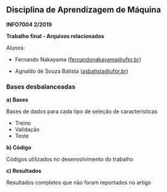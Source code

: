 ## Disciplina de Aprendizagem de Máquina
**INFO7004 2/2019**

**Trabalho final - Arquivos relacionados**

Alunos:
- Fernando Nakayama (fernandonakayama@ufpr.br)

- Agnaldo de Souza Batista (asbatista@ufpr.br)

### Bases desbalanceadas

**a) Bases**

Bases de dados para cada tipo de seleção de características
- Treino
- Validação
- Teste 

**b) Código**

Códigos utilizados no desenvolvimento do trabalho

**c) Resultados**

Resultados completos que não foram reportados no artigo
